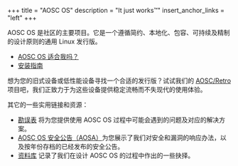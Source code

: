 +++
title = "AOSC OS"
description = "It just works™"
insert_anchor_links = "left"
+++

AOSC OS 是社区的主要项目。它是一个遵循简约、本地化、包容、可持续及精制的设计原则的通用 Linux 发行版。

- [AOSC OS 适合我吗？](@/aosc-os/is-aosc-os-right-for-me.zh.md)
- [安装指南](@/aosc-os/installation/_index.md)

想为您的旧式设备或低性能设备寻找一个合适的发行版？试试我们的 [AOSC/Retro](@/aosc-os/retro/intro.md) 项目吧，我们正致力于为这些设备提供稳定流畅而不失现代的使用体验。

其它的一些实用链接和资源：

- [勘误表](@/aosc-os/errata/_index.zh.md) 将为您提供使用 AOSC OS 过程中可能会遇到的问题及对应的解决方案。
- [AOSC OS 安全公告（AOSA）](@/aosc-os/aosa/_index.zh.md)为您展示了我们对安全和漏洞的响应办法，以及按年份存档的已经发布的安全公告。
- [资料库](@/aosc-os/information/_index.md) 记录了我们在设计 AOSC OS 的过程中作出的一些抉择。
